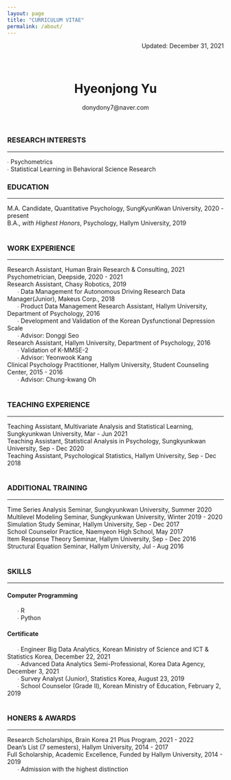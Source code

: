 ```yaml
---
layout: page
title: "CURRICULUM VITAE"
permalink: /about/
---
```

<div style="text-align: right">Updated: December 31, 2021</div>  
<br/>  
<br/>  

# <center>Hyeonjong Yu</center>  
<center>donydony7@naver.com</center>  
<br/>  
<br/>  

### **RESEARCH INTERESTS**   
---  
∙ Psychometrics  
∙ Statistical Learning in Behavioral Science Research
<br/>  
### **EDUCATION**  
---  
M.A. Candidate, Quantitative Psychology, SungKyunKwan University, 2020 - present  
B.A., *with Highest Honors*, Psychology, Hallym University, 2019  
<br/>  
### **WORK EXPERIENCE**  
---  
Research Assistant, Human Brain Research & Consulting, 2021  
Psychometrician, Deepside, 2020 - 2021  
Research Assistant, Chasy Robotics, 2019  
&nbsp;&nbsp;&nbsp;&nbsp;&nbsp;&nbsp;∙ Data Management for Autonomous Driving Research
Data Manager(Junior), Makeus Corp., 2018  
&nbsp;&nbsp;&nbsp;&nbsp;&nbsp;&nbsp;∙ Product Data Management
Research Assistant, Hallym University, Department of Psychology, 2016  
&nbsp;&nbsp;&nbsp;&nbsp;&nbsp;&nbsp;∙ Development and Validation of the Korean Dysfunctional Depression Scale  
&nbsp;&nbsp;&nbsp;&nbsp;&nbsp;&nbsp;∙ Advisor: Donggi Seo  
Research Assistant, Hallym University, Department of Psychology, 2016  
&nbsp;&nbsp;&nbsp;&nbsp;&nbsp;&nbsp;∙ Validation of K-MMSE-2  
&nbsp;&nbsp;&nbsp;&nbsp;&nbsp;&nbsp;∙ Advisor: Yeonwook Kang  
Clinical Psychology Practitioner, Hallym University, Student Counseling Center, 2015 - 2016  
&nbsp;&nbsp;&nbsp;&nbsp;&nbsp;&nbsp;∙ Advisor: Chung-kwang Oh  
<br/>  
### **TEACHING EXPERIENCE**  
---  
Teaching Assistant, Multivariate Analysis and Statistical Learning, Sungkyunkwan University, Mar - Jun 2021  
Teaching Assistant, Statistical Analysis in Psychology, Sungkyunkwan University, Sep - Dec 2020  
Teaching Assistant, Psychological Statistics, Hallym University, Sep - Dec 2018  
<br/>  
### **ADDITIONAL TRAINING**  
---  
Time Series Analysis Seminar, Sungkyunkwan University, Summer 2020  
Multilevel Modeling Seminar, Sungkyunkwan University, Winter 2019 - 2020  
Simulation Study Seminar, Hallym University, Sep - Dec 2017  
School Counselor Practice, Naemyeon High School, May 2017  
Item Response Theory Seminar, Hallym University, Sep - Dec 2016  
Structural Equation Seminar, Hallym University, Jul - Aug 2016  
<br/>  
### **SKILLS**  
---  
#### Computer Programming  
&nbsp;&nbsp;&nbsp;&nbsp;&nbsp;&nbsp;∙ R  
&nbsp;&nbsp;&nbsp;&nbsp;&nbsp;&nbsp;∙ Python  

#### Certificate  
&nbsp;&nbsp;&nbsp;&nbsp;&nbsp;&nbsp;∙ Engineer Big Data Analytics, Korean Ministry of Science and ICT & Statistics Korea, December 22, 2021  
&nbsp;&nbsp;&nbsp;&nbsp;&nbsp;&nbsp;∙ Advanced Data Analytics Semi-Professional, Korea Data Agency, December 3, 2021  
&nbsp;&nbsp;&nbsp;&nbsp;&nbsp;&nbsp;∙ Survey Analyst (Junior), Statistics Korea, August 23, 2019  
&nbsp;&nbsp;&nbsp;&nbsp;&nbsp;&nbsp;∙ School Counselor (Grade Ⅱ), Korean Ministry of Education, February 2, 2019  
<br/>  
### **HONERS & AWARDS**  
---  
Research Scholarships, Brain Korea 21 Plus Program, 2021 - 2022  
Dean’s List (7 semesters), Hallym University, 2014 - 2017  
Full Scholarship, Academic Excellence, Funded by Hallym University, 2014 - 2019  
&nbsp;&nbsp;&nbsp;&nbsp;&nbsp;&nbsp;∙ Admission with the highest distinction


